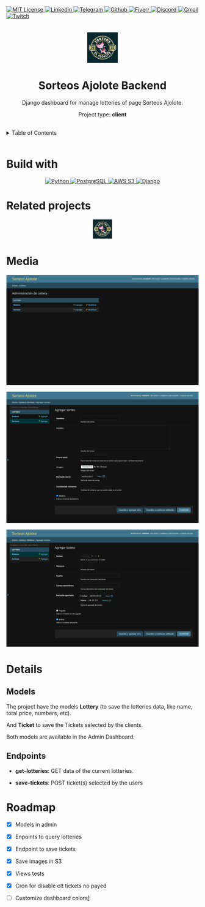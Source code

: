 <div><a href='https://github.com/darideveloper/sorteos-ajolote-backend/blob/master/LICENSE' target='_blank'>
                <img src='https://img.shields.io/github/license/darideveloper/sorteos-ajolote-backend.svg?style=for-the-badge' alt='MIT License' height='30px'/>
            </a><a href='https://www.linkedin.com/in/francisco-dari-hernandez-6456b6181/' target='_blank'>
                <img src='https://img.shields.io/static/v1?style=for-the-badge&message=LinkedIn&color=0A66C2&logo=LinkedIn&logoColor=FFFFFF&label=' alt='Linkedin' height='30px'/>
            </a><a href='https://t.me/darideveloper' target='_blank'>
                <img src='https://img.shields.io/static/v1?style=for-the-badge&message=Telegram&color=26A5E4&logo=Telegram&logoColor=FFFFFF&label=' alt='Telegram' height='30px'/>
            </a><a href='https://github.com/darideveloper' target='_blank'>
                <img src='https://img.shields.io/static/v1?style=for-the-badge&message=GitHub&color=181717&logo=GitHub&logoColor=FFFFFF&label=' alt='Github' height='30px'/>
            </a><a href='https://www.fiverr.com/darideveloper' target='_blank'>
                <img src='https://img.shields.io/static/v1?style=for-the-badge&message=Fiverr&color=222222&logo=Fiverr&logoColor=1DBF73&label=' alt='Fiverr' height='30px'/>
            </a><a href='https://discord.com/users/992019836811083826' target='_blank'>
                <img src='https://img.shields.io/static/v1?style=for-the-badge&message=Discord&color=5865F2&logo=Discord&logoColor=FFFFFF&label=' alt='Discord' height='30px'/>
            </a><a href='mailto:darideveloper@gmail.com?subject=Hello Dari Developer' target='_blank'>
                <img src='https://img.shields.io/static/v1?style=for-the-badge&message=Gmail&color=EA4335&logo=Gmail&logoColor=FFFFFF&label=' alt='Gmail' height='30px'/>
            </a><a href='https://www.twitch.tv/darideveloper' target='_blank'>
                <img src='https://img.shields.io/static/v1?style=for-the-badge&message=Twitch&color=b9a3e3&logo=Twitch&logoColor=ffffff&label=' alt='Twitch' height='30px'/>
            </a></div><div align='center'><br><br><img src='https://github.com/darideveloper/sorteos-ajolote-frontend/blob/master/public/logo.png?raw=true' alt='Sorteos Ajolote Backend' height='80px'/>



# Sorteos Ajolote Backend

Django dashboard for manage lotteries of page Sorteos Ajolote.

Project type: **client**

</div><br><details>
            <summary>Table of Contents</summary>
            <ol>
<li><a href='#buildwith'>Build With</a></li>
<li><a href='#relatedprojects'>Related Projects</a></li>
<li><a href='#media'>Media</a></li>
<li><a href='#details'>Details</a></li>
<li><a href='#roadmap'>Roadmap</a></li></ol>
        </details><br>

# Build with

<div align='center'><a href='https://www.python.org/' target='_blank'> <img src='https://cdn.svgporn.com/logos/python.svg' alt='Python' title='Python' height='50px'/> </a><a href='https://www.postgresql.org/' target='_blank'> <img src='https://cdn.svgporn.com/logos/postgresql.svg' alt='PostgreSQL' title='PostgreSQL' height='50px'/> </a><a href='https://aws.amazon.com/es/s3/' target='_blank'> <img src='https://cdn.svgporn.com/logos/aws-s3.svg' alt='AWS S3' title='AWS S3' height='50px'/> </a><a href='https://docs.djangoproject.com/en/4.0/' target='_blank'> <img src='https://cdn.svgporn.com/logos/django.svg' alt='Django' title='Django' height='50px'/> </a></div>

# Related projects

<div align='center'><a href='https://github.com/darideveloper/sorteos-ajolote-frontend' target='_blank'> <img src='https://github.com/darideveloper/sorteos-ajolote-frontend/blob/master/public/logo.png?raw=true' alt='Sorteos Ajolote Frontend' title='Sorteos Ajolote Frontend' height='50px'/> </a></div>

# Media

![home](https://github.com/darideveloper/sorteos-ajolote-backend/blob/master/screenshots/home.png?raw=true)

![lottery form](https://github.com/darideveloper/sorteos-ajolote-backend/blob/master/screenshots/lottery-form.png?raw=true)

![ticket form](https://github.com/darideveloper/sorteos-ajolote-backend/blob/master/screenshots/ticket-form.png?raw=true)

# Details

## Models



The project have the models **Lottery** (to save the lotteries data, like name, total price, numbers, etc).

And **Ticket** to save the Tickets selected by the clients. 



Both models are available in the Admin Dashboard.



## Endpoints



* **get-lotteries**: GET data of the current lotteries. 

* **save-tickets**: POST ticket(s) selected by the users

# Roadmap

- [x] Models in admin 

- [x] Enpoints to query lotteries

- [x] Endpoint to save tickets

- [x] Save images in S3

- [x] Views tests

- [x] Cron for disable olt tickets no payed 

- [ ] Customize dashboard colors]

